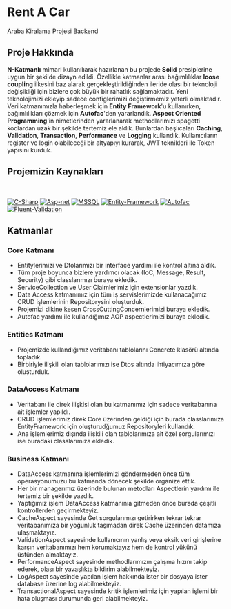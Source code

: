 # Rent A Car
Araba Kiralama Projesi Backend


## Proje Hakkında <br/>
**N-Katmanlı** mimari kullanılıarak hazırlanan bu projede **Solid** presiplerine uygun bir şekilde dizayn edildi. Özellikle katmanlar arası bağımlılıklar **loose coupling** ilkesini baz
alarak gerçekleştirildiğinden ileride olası bir teknoloji değişikliği için bizlere çok büyük bir rahatlık sağlamaktadır. Yeni teknolojimizi ekleyip sadece configlerimizi
değiştirmemiz yeterli olmaktadır. Veri katmanımızla haberleşmek için **Entity Framework**'u kullanırken, bağımlılıkları çözmek için **Autofac**'den yararlandık.
**Aspect Oriented Programming**'in nimetlerinden yararlanarak methodlarımızı spagetti kodlardan uzak bir şekilde tertemiz ele aldık. Bunlardan başlıcaları **Caching**, **Validation**, **Transaction**, **Performance** ve **Logging** kullandık.
Kullanıcıların register ve login olabileceği bir altyapıyı kurarak, JWT teknikleri ile Token yapısını kurduk.
<br/>
## Projemizin Kaynakları
<br/>

[![C-Sharp](https://img.shields.io/badge/C%23-239120?style=for-the-badge&logo=c-sharp&logoColor=white)](https://docs.microsoft.com/en-us/dotnet/csharp/)
[![Asp-net](https://img.shields.io/badge/ASP.NET-5C2D91?style=for-the-badge&logo=.net&logoColor=white)](https://dotnet.microsoft.com/apps/aspnet)
[![MSSQL](https://img.shields.io/badge/MSSQL-004880?style=for-the-badge&logo=microsoft-sql-server&logoColor=white)](https://www.microsoft.com/en-us/sql-server/sql-server-2019?rtc=2)
[![Entity-Framework](https://img.shields.io/badge/Entity%20Framework-004880?style=for-the-badge&logo=nuget&logoColor=white)](https://docs.microsoft.com/en-us/ef/)
[![Autofac](https://img.shields.io/badge/Autofac-004880?style=for-the-badge&logo=nuget&logoColor=white)](https://autofac.org/)
[![Fluent-Validation](https://img.shields.io/badge/Fluent%20Validation-004880?style=for-the-badge&logo=nuget&logoColor=white)](https://fluentvalidation.net/)

## Katmanlar

### Core Katmanı <br/>
* Entitylerimizi ve Dtolarımızı bir interface yardımı ile kontrol altına aldık.
* Tüm proje boyunca bizlere yardımcı olacak (IoC, Message, Result, Security) gibi classlarımızı buraya ekledik.
* ServiceCollection ve User Claimlerimiz için extensionlar yazdık.
* Data Access katmanımız için tüm iş servislerimizde kullanacağımız CRUD işlemlerinin Repositorysini oluşturduk.
* Projemizi dikine kesen CrossCuttingConcernlerimizi buraya ekledik.
* Autofac yardımı ile kullandığımız AOP aspectlerimizi buraya ekledik.

### Entities Katmanı <br/>
* Projemizde kullandığımız veritabanı tablolarını Concrete klasörü altında topladık.
* Birbiriyle ilişkili olan tablolarımızı ise Dtos altında ihtiyacımıza göre oluşturduk.

### DataAccess Katmanı <br/>
* Veritabanı ile direk ilişkisi olan bu katmanımız için sadece veritabanına ait işlemler yapıldı.
* CRUD işlemlerimiz direk Core üzerinden geldiği için burada classlarımıza EntityFramework için oluşturudğumuz Repositoryleri kullandık.
* Ana işlemlerimiz dışında ilişkili olan tablolarımıza ait özel sorgularımızı ise buradaki classlarımıza ekledik.

### Business Katmanı <br/>
* DataAccess katmanına işlemlerimizi göndermeden önce tüm operasyonumuzu bu katmanda dönecek şekilde organize ettik.
* Her bir managerımız üzerinde bulunan metodları Aspectlerin yardımı ile tertemiz bir şekilde yazdık.
* Yaptığımız işlem DataAccess katmanınıa gitmeden önce burada çeşitli kontrollerden geçirmekteyiz.
* CacheAspect sayesinde Get sorgularımızı getirirken tekrar tekrar veritabanımıza bir yoğunluk taşımadan direk Cache üzerinden datamıza ulaşmaktayız.
* ValidationAspect sayesinde kullanıcının yanlış veya eksik veri girişlerine karşın veritabanımızı hem korumaktayız hem de kontrol yükünü üstünden almaktayız.
* PerformanceAspect sayesinde methodlarımızın çalışma hızını takip ederek, olası bir yavaşlıkta bildirim alabilmekteyiz.
* LogAspect sayesinde yapılan işlem hakkında ister bir dosyaya ister database üzerine log alabilmekteyiz.
* TransactionalAspect sayesinde kritik işlemlerimiz için yapılan işlemi bir hata oluşması durumunda geri alabilmekteyiz.


